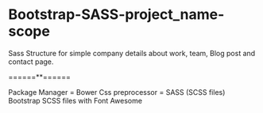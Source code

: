 # Bootstrap-SASS-project_name-scope
Sass Structure for simple company details about work, team, Blog post and contact page.

======**======

Package Manager = Bower
Css preprocessor = SASS (SCSS files)
Bootstrap SCSS files with Font Awesome
